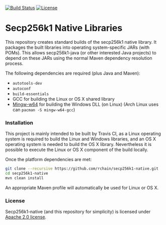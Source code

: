 [![Build Status](https://travis-ci.org/rchain/secp256k1-native.svg?branch=master)](https://travis-ci.org/rchain/secp256k1-native)
[![License](https://img.shields.io/badge/License-Apache%202.0-blue.svg)](https://opensource.org/licenses/Apache-2.0)

# Secp256k1  Native Libraries
This repository creates standard builds of the secp256k1 native library. It packages the built libraries into operating system-specific JARs (with POMs). This allows secp256k1-java (or other interested Java projects) to depend on these JARs using the normal Maven dependency resolution process.

The following dependencies are required (plus Java and Maven):

* `autotools-dev`
* `autoconf`
* `build-essentials`
* GCC for building the Linux or OS X shared library
* [Mingw-w64](http://mingw-w64.org/) for building the Windows DLL (on Linux) (Arch Linux uses can `pacman -S mingw-w64-gcc`)
    
### Installation

This project is mainly intended to be built by Travis CI, as a Linux operating
system is required to build the Linux and Windows libraries, and an OS X
operating system is needed to build the OS X library. Nevertheless it is
possible to execute the Linux or OS X component of the build locally.

Once the platform dependencies are met:

```bash
git clone --recursive https://github.com/rchain/secp256k1-native.git
cd secp256k1-native
mvn clean install
```

An appropriate Maven profile will automatically be used for Linux or OS X.

### License
Secp256k1-native (and this repository for simplicity) is licensed under
[Apache 2.0 license](http://www.apache.org/licenses/LICENSE-2.0).
